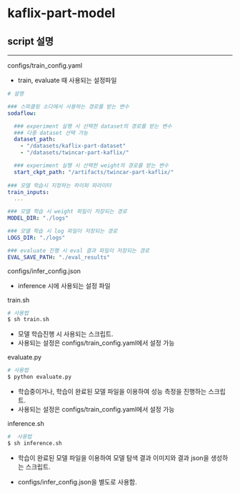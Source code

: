 # kaflix-part-model

## script 설명
---
configs/train_config.yaml

- train, evaluate 때 사용되는 설정파일
```yaml
# 설명

### 스파클링 소다에서 사용하는 경로를 받는 변수
sodaflow:

  ### experiment 실행 시 선택한 dataset의 경로를 받는 변수
  ### 다중 dataset 선택 가능
  dataset_path: 
    - "/datasets/kaflix-part-dataset"
    - "/datasets/twincar-part-kaflix/"

  ### experiment 실행 시 선택한 weight의 경로를 받는 변수
  start_ckpt_path: "/artifacts/twincar-part-kaflix/"
  
### 모델 학습시 지정하는 하이퍼 파라미터
train_inputs:
  ...

### 모델 학습 시 weight 파일이 저장되는 경로
MODEL_DIR: "./logs"

### 모델 학습 시 log 파일이 저장되는 경로
LOGS_DIR: "./logs"

### evaluate 진행 시 eval 결과 파일이 저장되는 경로
EVAL_SAVE_PATH: "./eval_results"
```

configs/infer_config.json

- inference 시에 사용되는 설정 파일

train.sh

```bash
# 사용법
$ sh train.sh
```

- 모델 학습진행 시 사용되는 스크립트.
- 사용되는 설정은 configs/train_config.yaml에서 설정 가능

evaluate.py

```bash
# 사용법
$ python evaluate.py 
```

- 학습중이거나, 학습이 완료된 모델 파일을 이용하여 성능 측정을 진행하는 스크립트.
- 사용되는 설정은 configs/train_config.yaml에서 설정 가능

inference.sh

```bash
#  사용법
$ sh inference.sh
```

- 학습이 완료된 모델 파일을 이용하여 모델 탐색 결과 이미지와 결과 json을 생성하는 스크립트.

- configs/infer_config.json을 별도로 사용함.


